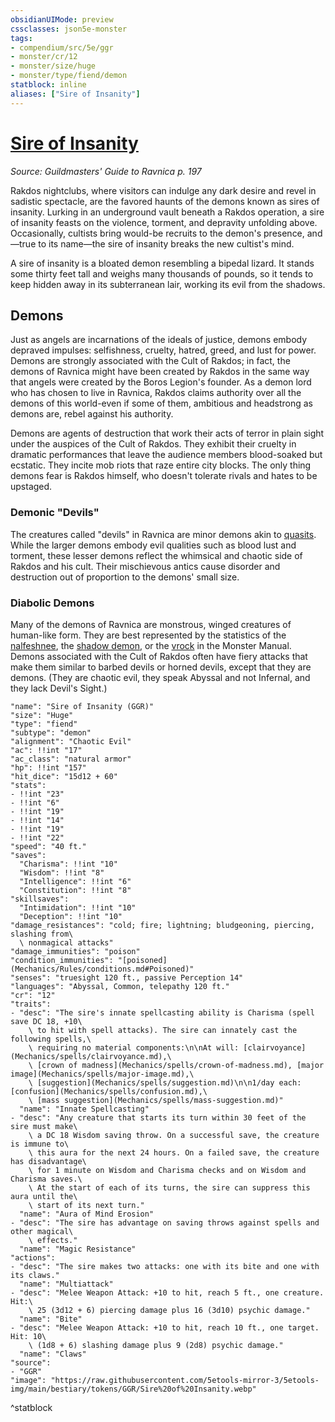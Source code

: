```yaml
---
obsidianUIMode: preview
cssclasses: json5e-monster
tags:
- compendium/src/5e/ggr
- monster/cr/12
- monster/size/huge
- monster/type/fiend/demon
statblock: inline
aliases: ["Sire of Insanity"]
---
```

# [Sire of Insanity](Mechanics\bestiary\fiend/sire-of-insanity-ggr.md)
*Source: Guildmasters' Guide to Ravnica p. 197*  

Rakdos nightclubs, where visitors can indulge any dark desire and revel in sadistic spectacle, are the favored haunts of the demons known as sires of insanity. Lurking in an underground vault beneath a Rakdos operation, a sire of insanity feasts on the violence, torment, and depravity unfolding above. Occasionally, cultists bring would-be recruits to the demon's presence, and—true to its name—the sire of insanity breaks the new cultist's mind.

A sire of insanity is a bloated demon resembling a bipedal lizard. It stands some thirty feet tall and weighs many thousands of pounds, so it tends to keep hidden away in its subterranean lair, working its evil from the shadows.

## Demons

Just as angels are incarnations of the ideals of justice, demons embody depraved impulses: selfishness, cruelty, hatred, greed, and lust for power. Demons are strongly associated with the Cult of Rakdos; in fact, the demons of Ravnica might have been created by Rakdos in the same way that angels were created by the Boros Legion's founder. As a demon lord who has chosen to live in Ravnica, Rakdos claims authority over all the demons of this world-even if some of them, ambitious and headstrong as demons are, rebel against his authority.

Demons are agents of destruction that work their acts of terror in plain sight under the auspices of the Cult of Rakdos. They exhibit their cruelty in dramatic performances that leave the audience members blood-soaked but ecstatic. They incite mob riots that raze entire city blocks. The only thing demons fear is Rakdos himself, who doesn't tolerate rivals and hates to be upstaged.

### Demonic "Devils"

The creatures called "devils" in Ravnica are minor demons akin to [quasits](Mechanics/bestiary/fiend/quasit.md). While the larger demons embody evil qualities such as blood lust and torment, these lesser demons reflect the whimsical and chaotic side of Rakdos and his cult. Their mischievous antics cause disorder and destruction out of proportion to the demons' small size.

### Diabolic Demons

Many of the demons of Ravnica are monstrous, winged creatures of human-like form. They are best represented by the statistics of the [nalfeshnee](Mechanics/bestiary/fiend/nalfeshnee.md), the [shadow demon](Mechanics/bestiary/fiend/shadow-demon.md), or the [vrock](Mechanics/bestiary/fiend/vrock.md) in the Monster Manual. Demons associated with the Cult of Rakdos often have fiery attacks that make them similar to barbed devils or horned devils, except that they are demons. (They are chaotic evil, they speak Abyssal and not Infernal, and they lack Devil's Sight.)

```statblock
"name": "Sire of Insanity (GGR)"
"size": "Huge"
"type": "fiend"
"subtype": "demon"
"alignment": "Chaotic Evil"
"ac": !!int "17"
"ac_class": "natural armor"
"hp": !!int "157"
"hit_dice": "15d12 + 60"
"stats":
- !!int "23"
- !!int "6"
- !!int "19"
- !!int "14"
- !!int "19"
- !!int "22"
"speed": "40 ft."
"saves":
  "Charisma": !!int "10"
  "Wisdom": !!int "8"
  "Intelligence": !!int "6"
  "Constitution": !!int "8"
"skillsaves":
  "Intimidation": !!int "10"
  "Deception": !!int "10"
"damage_resistances": "cold; fire; lightning; bludgeoning, piercing, slashing from\
  \ nonmagical attacks"
"damage_immunities": "poison"
"condition_immunities": "[poisoned](Mechanics/Rules/conditions.md#Poisoned)"
"senses": "truesight 120 ft., passive Perception 14"
"languages": "Abyssal, Common, telepathy 120 ft."
"cr": "12"
"traits":
- "desc": "The sire's innate spellcasting ability is Charisma (spell save DC 18, +10\
    \ to hit with spell attacks). The sire can innately cast the following spells,\
    \ requiring no material components:\n\nAt will: [clairvoyance](Mechanics/spells/clairvoyance.md),\
    \ [crown of madness](Mechanics/spells/crown-of-madness.md), [major image](Mechanics/spells/major-image.md),\
    \ [suggestion](Mechanics/spells/suggestion.md)\n\n1/day each: [confusion](Mechanics/spells/confusion.md),\
    \ [mass suggestion](Mechanics/spells/mass-suggestion.md)"
  "name": "Innate Spellcasting"
- "desc": "Any creature that starts its turn within 30 feet of the sire must make\
    \ a DC 18 Wisdom saving throw. On a successful save, the creature is immune to\
    \ this aura for the next 24 hours. On a failed save, the creature has disadvantage\
    \ for 1 minute on Wisdom and Charisma checks and on Wisdom and Charisma saves.\
    \ At the start of each of its turns, the sire can suppress this aura until the\
    \ start of its next turn."
  "name": "Aura of Mind Erosion"
- "desc": "The sire has advantage on saving throws against spells and other magical\
    \ effects."
  "name": "Magic Resistance"
"actions":
- "desc": "The sire makes two attacks: one with its bite and one with its claws."
  "name": "Multiattack"
- "desc": "Melee Weapon Attack: +10 to hit, reach 5 ft., one creature. Hit:\
    \ 25 (3d12 + 6) piercing damage plus 16 (3d10) psychic damage."
  "name": "Bite"
- "desc": "Melee Weapon Attack: +10 to hit, reach 10 ft., one target. Hit: 10\
    \ (1d8 + 6) slashing damage plus 9 (2d8) psychic damage."
  "name": "Claws"
"source":
- "GGR"
"image": "https://raw.githubusercontent.com/5etools-mirror-3/5etools-img/main/bestiary/tokens/GGR/Sire%20of%20Insanity.webp"
```
^statblock
